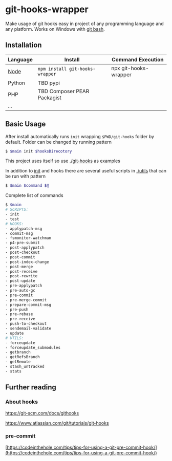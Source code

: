 # git-hooks-wrapper

Make usage of git hooks easy in project of any programming language and any platform. Works on Windows with [git bash](https://git-scm.com/download/win). 

## Installation

| Language                                                | Install                         | Command Execution     |
| ------------------------------------------------------- | ------------------------------- | --------------------- |
| [Node](https://www.npmjs.com/package/git-hooks-wrapper) | `npm install git-hooks-wrapper` | npx git-hooks-wrapper |
| Python                                                  | TBD pypi                        |                       |
| PHP                                                     | TBD Composer PEAR Packagist     |                       |
| ...                                                     |                                 |                       |

## Basic Usage

After install automatically runs `init` wrapping `$PWD/git-hooks` folder by default. Folder can be changed by running pattern

``` bash
$ $main init $hooksDirecotory
```

This project uses itself so use [./git-hooks](./git-hooks) as examples

In addition to [init](./scripts/init) and hooks there are several useful scripts in [./utils](./utils) that can be run with pattern
```bash
$ $main $command $@
```
Complete list of commands
```bash
$ $main
# SCRIPTS:
- init
- test
# HOOKS:
- applypatch-msg
- commit-msg
- fsmonitor-watchman
- p4-pre-submit
- post-applypatch
- post-checkout
- post-commit
- post-index-change
- post-merge
- post-receive
- post-rewrite
- post-update
- pre-applypatch
- pre-auto-gc
- pre-commit
- pre-merge-commit
- prepare-commit-msg
- pre-push
- pre-rebase
- pre-receive
- push-to-checkout
- sendemail-validate
- update
# UTILS:
- forceupdate
- forceupdate_submodules
- getbranch
- getRefsBranch
- getRemote
- stash_untracked
- stats
```

## Further reading

### About hooks

https://git-scm.com/docs/githooks

https://www.atlassian.com/git/tutorials/git-hooks


### pre-commit

[https://codeinthehole.com/tips/tips-for-using-a-git-pre-commit-hook/](https://codeinthehole.com/tips/tips-for-using-a-git-pre-commit-hook/)


